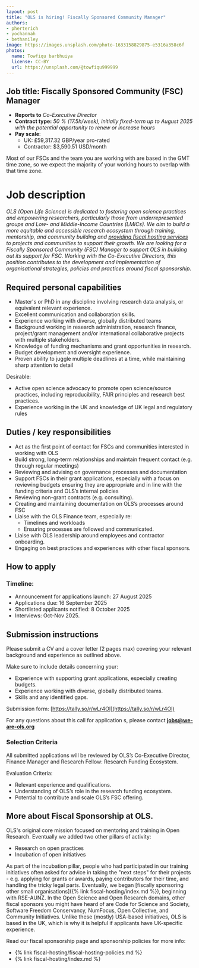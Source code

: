 ```yaml
---
layout: post
title: "OLS is hiring! Fiscally Sponsored Community Manager"
authors:
- pherterich
- yochannah
- bethaniley
image: https://images.unsplash.com/photo-1633158829875-e5316a358c6f
photos:
  name: Towfiqu barbhuiya
  license: CC-BY
  url: https://unsplash.com/@towfiqu999999
---
```


## Job title: Fiscally Sponsored Community (FSC) Manager

* **Reports to** *Co-Executive Director*  
* **Contract type:** *50 % (17.5h/week), initially fixed-term up to August 2025 with the potential opportunity to renew or increase hours*  
* **Pay scale**:   
  * UK: £59,317.32 GBP/year pro-rated  
  * Contractor: $3,590.51 USD/month

Most of our FSCs and the team you are working with are based in the GMT time zone, so we expect the majority of your working hours to overlap with that time zone.

# Job description

*OLS (Open Life Science) is dedicated to fostering open science practices and empowering researchers, particularly those from underrepresented groups and Low- and Middle-Income Countries (LMICs). We aim to build a more equitable and accessible research ecosystem through training, mentorship, and community building and [providing fiscal hosting services](https://we-are-ols.org/open-incubator/fiscal-hosting/) to projects and communities to support their growth. We are looking for a Fiscally Sponsored Community (FSC) Manager to support OLS in building out its support for FSC. Working with the Co-Executive Directors, this position contributes to the development and implementation of organisational strategies, policies and practices around fiscal sponsorship.*

## Required personal capabilities

* Master's or PhD in any discipline involving research data analysis, or equivalent relevant experience.  
* Excellent communication and collaboration skills.  
* Experience working with diverse, globally distributed teams  
* Background working in research administration, research finance, project/grant management and/or international collaborative projects with multiple stakeholders.  
* Knowledge of funding mechanisms and grant opportunities in research.   
* Budget development and oversight experience.  
* Proven ability to juggle multiple deadlines at a time, while maintaining sharp attention to detail

Desirable:

* Active open science advocacy to promote open science/source practices, including reproducibility, FAIR principles and research best practices.  
* Experience working in the UK and knowledge of UK legal and regulatory rules

## Duties / key responsibilities 

* Act as the first point of contact for FSCs and communities interested in working with OLS  
* Build strong, long-term relationships and maintain frequent contact (e.g. through regular meetings)  
* Reviewing and advising on governance processes and documentation  
* Support FSCs in their grant applications, especially with a focus on reviewing budgets ensuring they are appropriate and in line with the funding criteria and OLS’s internal policies  
* Reviewing non-grant contracts (e.g. consulting).   
* Creating and maintaining documentation on OLS’s processes around FSC  
* Liaise with the OLS Finance team, especially re:   
  * Timelines and workloads  
  * Ensuring processes are followed and communicated.   
* Liaise with OLS leadership around employees and contractor onboarding.   
* Engaging on best practices and experiences with other fiscal sponsors. 

## How to apply

### Timeline: 

* Announcement for applications launch: 27 August 2025   
* Applications due: 16 September 2025  
* Shortlisted applicants notified: 8 October 2025  
* Interviews: Oct-Nov 2025.

## Submission instructions 

Please submit a CV and a cover letter (2 pages max) covering your relevant background and experience as outlined above. 

Make sure to include details concerning your:

* Experience with supporting grant applications, especially creating budgets.  
* Experience working with diverse, globally distributed teams.  
* Skills and any identified gaps.

Submission form: [https://tally.so/r/wLr4Ol](https://tally.so/r/wLr4Ol) 

For any questions about this call for application s, please contact **jobs@we-are-ols.org**

### Selection Criteria 

All submitted applications will be reviewed by OLS’s Co-Executive Director, Finance Manager and Research Fellow: Research Funding Ecosystem.

Evaluation Criteria:

* Relevant experience and qualifications.  
* Understanding of OLS’s role in the research funding ecosystem.  
* Potential to contribute and scale OLS’s FSC offering.

## More about Fiscal Sponsorship at OLS. 

OLS's original core mission focused on mentoring and training in Open Research. Eventually we added two other pillars of activity: 

- Research on open practices
- Incubation of open initiatives

As part of the incubation pillar, people who had participated in our training initiatives often asked for advice in taking the "next steps" for their projects - e.g. applying for grants or awards, paying contributors for their time, and handling the tricky legal parts. Eventually, we began [fiscally sponsoring other small organisations]({% link fiscal-hosting/index.md %}), beginning with RSE-AUNZ. In the Open Science and Open Research domains, other fiscal sponsors you might have heard of are Code for Science and Society, Software Freedom Conservancy, NumFocus, Open Collective, and Community Initiatives. Unlike these (mostly) USA-based initiatives, OLS is based in the UK, which is why it is helpful if applicants have UK-specific experience. 

Read our fiscal sponsorship page and sponsorship policies for more info: 

- {% link fiscal-hosting/fiscal-hosting-policies.md %}
- {% link fiscal-hosting/index.md %}
